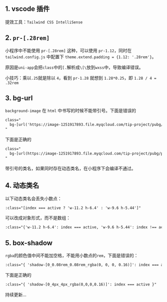 ## 1. vscode 插件

提效工具：`Tailwind CSS IntelliSense`

## 2. `pr-[.28rem]`

小程序中不能使用 `pr-[.28rem]` 这种，可以使用 `pr-1.12`，同时在`tailwind.config.js` 中配置下 `theme.extend.padding = {1.12: '.28rem'}`。

原因是`uni-app`会把`class`中的`[.`解析成`\[\`放到`wxss`中，导致编译错误。

小技巧：乘以`.25`就是除以 `4`，看到 `pr-1.28` 就想到 `1.28*0.25`，即 `1.28 / 4 = .32rem`

## 3. bg-url

`background-image` 在 `html` 中书写的时候不能带引号。下面是错误的

```html
class="
  bg-[url('https://image-1251917893.file.myqcloud.com/tip-project/pubg/pubg-match/manager-business-card/manager-card-select.png')]
"
```

下面是正确的

```html
class="
  bg-[url(https://image-1251917893.file.myqcloud.com/tip-project/pubg/pubg-match/manager-business-card/manager-card-select.png)]
"
```

带引号的类名，如果同时存在动态类名，在小程序下会编译不通过。

## 4. 动态类名

以下动态类名会丢失小数点：

```html
:class="[index === active ? 'w-11.2 h-6.4' : 'w-9.6 h-5.44']"
```

可以改成对象形式，而不是数组：

```html
:class="{'w-11.2 h-6.4': index === active, 'w-9.6 h-5.44': index !== active}"
```

## 5. box-shadow

`rgba`的颜色值中间不能加空格，不能用小数点的`rem`，下面是错误的：

```html
:class="{ 'shadow-[0_0.08rem_0.08rem_rgba(0, 0, 0, 0.16)]': index === active }"
```

下面是正确的

```html
:class="{ 'shadow-[0_4px_4px_rgba(0,0,0,0.16)]': index === active }"
```


持续更新...

